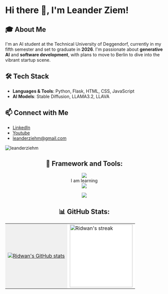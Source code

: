 # Hi there 👋, I'm Leander Ziem!

## 🎓 About Me
I'm an AI student at the Technical University of Deggendorf, currently in my fifth semester and set to graduate in **2026**. I'm passionate about **generative AI** and **software development**, with plans to move to Berlin to dive into the vibrant startup scene.

## 🛠️ Tech Stack
- **Languages & Tools**: Python, Flask, HTML, CSS, JavaScript
- **AI Models**: Stable Diffusion, LLAMA3.2, LLAVA


## 📫 Connect with Me
- [LinkedIn](https://www.linkedin.com/in/leanderziehm333/)
- [Youtube](https://www.youtube.com/@LeandersLife)
- leanderziehm@gmail.com




<p align="left">
  <img src="https://komarev.com/ghpvc/?username=leanderziehm&label=Profile%20views&color=0e75b6&style=flat" alt="leanderziehm" />
</p>

<h2 align="center">🔮 Framework and Tools:</h2>
<p align="center">
  <img src="https://skillicons.dev/icons?i=html,css,javascript,python,cs" />
  <br>
  I am learning
    <br>
   <img src="https://skillicons.dev/icons?i=react,tailwind,nodejs,postgres" />
</p>

<div align="center">
  <a  href="https://github.com/anuraghazra/github-readme-stats"><img align="center" src="https://github-readme-stats.vercel.app/api/top-langs/?username=leanderziehm&theme=tokyonight" /></a>
</div>

<h2 align="center">📊 GitHub Stats:</h2>
<p align="center">
<table>
  <tr>
    <td style="background-color: #f0f0f0;">
      <a href="https://github.com/anuraghazra/github-readme-stats">
        <img align="center" src="https://github-readme-stats.vercel.app/api?username=leanderziehm&show_icons=true&include_all_commits=true&theme=tokyonight&hide_border=true" alt="Ridwan's GitHub stats" />
      </a>
    </td>
    <td style="background-color: #ffffff;">
      <img align="center" height="200" src="https://github-readme-streak-stats.herokuapp.com/?user=leanderziehm&theme=tokyonight&hide_border=true" alt="Ridwan's streak" />
    </td>
  </tr>
</table>
</p>
<!-- 
    
    <td style="background-color: #f0f0f0;">
      <a href="https://github.com/anuraghazra/github-readme-stats">
        <img align="center" src="https://github-readme-stats.vercel.app/api/wakatime?username=leanderziehm&theme=tokyonight&layout=compact" alt="Shakur's WakaTime stats" />
      </a>
    </td>

<!-- <img src="https://user-images.githubusercontent.com/73097560/115834477-dbab4500-a447-11eb-908a-139a6edaec5c.gif">
<h2 align="center">🔮 Statistics and Metrics:</h2>
<div align="center">
  <img align="center" src="http://github-profile-summary-cards.vercel.app/api/cards/stats?username=leanderziehm&theme=2077" height="180em" />
  <img align="center" src="http://github-profile-summary-cards.vercel.app/api/cards/repos-per-language?username=leanderziehm&theme=2077" height="180em" />
</div>
<br>
<img src="https://user-images.githubusercontent.com/73097560/115834477-dbab4500-a447-11eb-908a-139a6edaec5c.gif">
<h2 align="center">⚡Activity Graph:</h2>
<img align="center" src="https://github-readme-activity-graph.vercel.app/graph?username=leanderziehm&theme=react-dark"/>
-->

